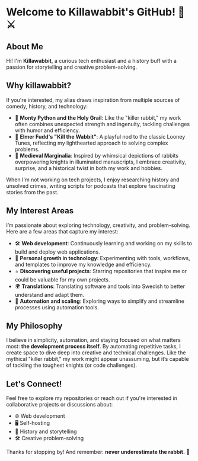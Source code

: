 # Welcome to Killawabbit's GitHub! 🐇⚔️

## About Me
Hi! I'm **Killawabbit**, a curious tech enthusiast and a history buff with a passion for storytelling and creative problem-solving. 

## Why killawabbit?
If you're interested, my alias draws inspiration from multiple sources of comedy, history, and technology:

- 🎥 **Monty Python and the Holy Grail**: Like the "killer rabbit," my work often combines unexpected strength and ingenuity, tackling challenges with humor and efficiency.
- 🐰 **Elmer Fudd's "Kill the Wabbit"**: A playful nod to the classic Looney Tunes, reflecting my lighthearted approach to solving complex problems.
- 📜 **Medieval Marginalia**: Inspired by whimsical depictions of rabbits overpowering knights in illuminated manuscripts, I embrace creativity, surprise, and a historical twist in both my work and hobbies.

When I'm not working on tech projects, I enjoy researching history and unsolved crimes, writing scripts for podcasts that explore fascinating stories from the past.

## My Interest Areas
I’m passionate about exploring technology, creativity, and problem-solving. Here are a few areas that capture my interest:

- 🛠️ **Web development**: Continuously learning and working on my skills to build and deploy web applications.
- 🌱 **Personal growth in technology**: Experimenting with tools, workflows, and templates to improve my knowledge and efficiency.
- ⭐ **Discovering useful projects**: Starring repositories that inspire me or could be valuable for my own projects.
- 🌍 **Translations**: Translating software and tools into Swedish to better understand and adapt them.
- 🤖 **Automation and scaling**: Exploring ways to simplify and streamline processes using automation tools.

## My Philosophy
I believe in simplicity, automation, and staying focused on what matters most: **the development process itself**. By automating repetitive tasks, I create space to dive deep into creative and technical challenges. Like the mythical "killer rabbit," my work might appear unassuming, but it’s capable of tackling the toughest knights (or code challenges).

## Let's Connect!
Feel free to explore my repositories or reach out if you're interested in collaborative projects or discussions about:

- 🌐 Web development
- 🖥️ Self-hosting
- 📜 History and storytelling
- 🛠️ Creative problem-solving

Thanks for stopping by! And remember: **never underestimate the rabbit.** 🐇

